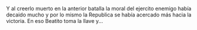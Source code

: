 Y al creerlo muerto en la anterior batalla la moral del ejercito enemigo había decaido mucho y por lo mismo la
Republica se había acercado más hacia la victoria. En eso Beatito toma la llave y...